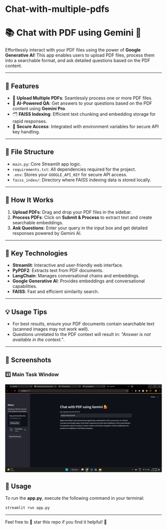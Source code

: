 # Chat-with-multiple-pdfs

# 📚 Chat with PDF using Gemini 💁

Effortlessly interact with your PDF files using the power of **Google Generative AI**! This app enables users to upload PDF files, process them into a searchable format, and ask detailed questions based on the PDF content.

---

## 🚀 Features

- 📄 **Upload Multiple PDFs**: Seamlessly process one or more PDF files.
- 🧠 **AI-Powered QA**: Get answers to your questions based on the PDF content using **Gemini Pro**.
- 🗂️ **FAISS Indexing**: Efficient text chunking and embedding storage for rapid responses.
- 🔐 **Secure Access**: Integrated with environment variables for secure API key handling.

---

## 📂 File Structure

- `main.py`: Core Streamlit app logic.
- `requirements.txt`: All dependencies required for the project.
- `.env`: Stores your `GOOGLE_API_KEY` for secure API access.
- `faiss_index/`: Directory where FAISS indexing data is stored locally.

---

## 🤝 How It Works

1. **Upload PDFs**: Drag and drop your PDF files in the sidebar.
2. **Process PDFs**: Click on **Submit & Process** to extract text and create searchable embeddings.
3. **Ask Questions**: Enter your query in the input box and get detailed responses powered by Gemini AI.

---

## 🧩 Key Technologies

- **Streamlit**: Interactive and user-friendly web interface.
- **PyPDF2**: Extracts text from PDF documents.
- **LangChain**: Manages conversational chains and embeddings.
- **Google Generative AI**: Provides embeddings and conversational capabilities.
- **FAISS**: Fast and efficient similarity search.

---

## 💡 Usage Tips

- For best results, ensure your PDF documents contain searchable text (scanned images may not work well).
- Questions unrelated to the PDF context will result in: _"Answer is not available in the context."_.

---

## 📸 Screenshots

### 1️⃣ Main Task Window
![Main Task Window](./screenshots/1.png)

## 🚀 Usage

To run the **app.py**,  execute the following command in your terminal:

```bash
streamlit run app.py
```

---
Feel free to 🌟 star this repo if you find it helpful! 🚀
